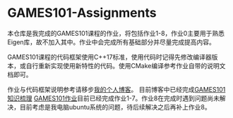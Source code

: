 # GAMES101-Assignments
本仓库是我完成的GAMES101课程的作业，将包括作业1-8，作业0主要用于熟悉Eigen库，故不加入其中。作业中会完成所有基础部分并尽量完成提高内容。

GAMES101课程的代码框架使用C++17标准，使用代码时记得先修改编译器版本，或自行重新实现使用新特性的代码。使用CMake编译参考作业自带的说明文档即可。

作业与代码框架说明参考请移步[我的个人博客](./https://suikasan111.github.io/)。
目前博客中已经完成[GAMES101知识梳理](./https://suikasan111.github.io/tags/GAMES101%E7%9F%A5%E8%AF%86%E6%A2%B3%E7%90%86/)
[GAMES101作业](./https://suikasan111.github.io/tags/GAMES101%E4%BD%9C%E4%B8%9A/)目前已经完成作业1-7。作业8在完成时遇到问题尚未解决，目前考虑是我电脑ubuntu系统的问题，待后续解决之后再补上作业8。
